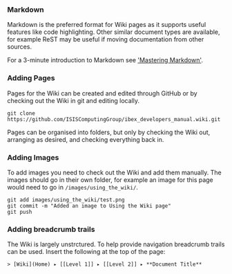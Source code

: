 ### Markdown
Markdown is the preferred format for Wiki pages as it supports useful features like code highlighting. Other similar document types are available, for example ReST may be useful if moving documentation from other sources.

For a 3-minute introduction to Markdown see ['Mastering Markdown'](https://guides.github.com/features/mastering-markdown/).

### Adding Pages

Pages for the Wiki can be created and edited through GitHub or by checking out the Wiki in git and editing locally.

```shell
git clone https://github.com/ISISComputingGroup/ibex_developers_manual.wiki.git
```

Pages can be organised into folders, but only by checking the Wiki out, arranging as desired, and checking everything back in.

### Adding Images

To add images you need to check out the Wiki and add them manually. The images should go in their own folder, for example an image for this page would need to go in `/images/using_the_wiki/`.

```shell
git add images/using_the_wiki/test.png
git commit -m "Added an image to Using the Wiki page"
git push
```

### Adding breadcrumb trails

The Wiki is largely unstrctured. To help provide navigation breadcrumb trails can be used. Insert the following at the top of the page:

```
> [Wiki](Home) ▸ [[Level 1]] ▸ [[Level 2]] ▸ **Document Title**
```
